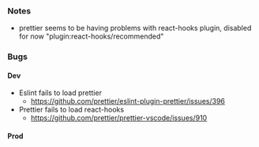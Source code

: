 ### Notes

-   prettier seems to be having problems with react-hooks plugin, disabled for now
    "plugin:react-hooks/recommended"

### Bugs

#### Dev

-   Eslint fails to load prettier
    -   https://github.com/prettier/eslint-plugin-prettier/issues/396
-   Prettier fails to load react-hooks
    -   https://github.com/prettier/prettier-vscode/issues/910

#### Prod
